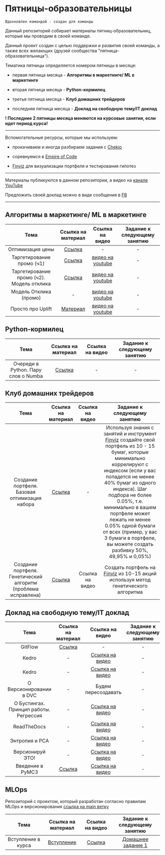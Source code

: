 # Пятницы-образовательницы

`Вдохновлен командой - создан для команды`

Данный репозиторий собирает материалы пятниц-образовательниц, которые мы проводим в своей команде.

Данный проект создан с целью поддержки и развития своей команды, а также всех желающих (друзей сообщества "пятница-образовательница").

Тематика пятницы определяется номером пятницы в месяце:

- первая пятница месяца - **Алгоритмы в маркетинге/ ML в маркетинге**

- вторая пятница месяца - **Python-кормилец**

- третья пятница месяца - **Клуб домашних трейдеров**

- последняя пятница месяца - **Доклад на свободную тему/IT доклад**

__! Последние 2 пятницы месяца меняются на курсовые занятия, если идет период курса!__

------------------------------------------------

Вспомогательные ресурсы, которые мы используем:

- прокачиваем и иногда разбираем задания с [Chekio](https://py.checkio.org/)

- соревнуемся в [Empire of Code](https://empireofcode.com/)

- [Finviz](https://finviz.com/) для визуализации портфеля и тестирования гипотез

------------------------------------------------

Материалы публикуются в данном репозитории, а видео на [канале YouTube](https://youtube.com/playlist?list=PLO8c9W1gDKfyq_MJ-v72k9j66IpHmJ53h)

Предложить своей доклад можно в виде сообщения в [FB](https://www.facebook.com/seleznev.artem.info)

------------------------------------------------

## Алгоритмы в маркетинге/ ML в маркетинге

| Тема | Ссылка на материал | Ссылка на видео | Задание к следующему занятию |
|:--:|:----------------:|:-------------:|:-------------------------:|
|Оптимизация цены | [Ссылка](https://github.com/NameArtem/friday-tutor/tree/main/ML%20in%20Marketing/1.Price%20optimization) | - |  - |
|Таргетирование промо (ч1)|[Ссылка](https://github.com/NameArtem/friday-tutor/tree/main/ML%20in%20Marketing/2.Promo)|[видео на youtube](https://youtu.be/yNmpE3wLQTM)| - |
|Таргетирование промо (ч2). Модель отклика|[Ссылка](https://github.com/NameArtem/friday-tutor/tree/main/ML%20in%20Marketing/3.Promo.%20Response%20Model)|[видео на youtube](https://youtu.be/vRNBbwLg-BM)| - |
|Модель Отклика (промо)| - |[видео на youtube](https://youtu.be/RRtC4kx0OfI)| - |
|Просто про Uplift | [Материал]() |[видео на youtube](https://youtu.be/lCZ_L7nvN10)| - |


## Python-кормилец

| Тема | Ссылка на материал | Ссылка на видео | Задание к следующему занятию |
|:--:|:----------------:|:-------------:|:-------------------------:|
|Очереди в Python. Пару слов о Numba | [Ссылка](https://github.com/NameArtem/friday-tutor/tree/main/Python/2.Queues%20and%20Numba)| - |  - |

## Клуб домашних трейдеров

| Тема | Ссылка на материал | Ссылка на видео | Задание к следующему занятию |
|:--:|:----------------:|:-------------:|:-------------------------:|
|Создание портфеля. Базовая оптимизация набора |[Ссылка](https://github.com/NameArtem/friday-tutor/tree/main/Home%20trader%20club/1.Stock%20portfolio%20and%20optimization)| - | Используя знания с занятий и инструмент [Finviz](https://finviz.com/) создайте свой портфель из 10 - 15 бумаг, которые минимально коррелируют с индексом (если у вас попадется не менее 40% бумаг из одного индекса). Шаг подбора не более 0.05%, т.е. минимально в вашем портфеле может лежать не менее 0.05% одной бумаги от всех (пример, у вас 3 бумаги в портфеле, вы можете создать разбивку 50%, 49,95% и 0,05%)|
| Создание портфеля. Генетический алгоритм (проблема исправлена)| [Ссылка](https://github.com/NameArtem/friday-tutor/tree/main/Home%20trader%20club/2.Stock%20portfolio%20(Genetic%20Alg)) | Ссылка на видео | Создать портфель на [Finviz](https://finviz.com) из 10-15 акций используя метод генетического алгоритма |

## Доклад на свободную тему/IT доклад

| Тема | Ссылка на материал | Ссылка на видео | Задание к следующему занятию |
|:--:|:----------------:|:-------------:|:-------------------------:|
| GitFlow |[Ссылка](https://github.com/NameArtem/friday-tutor/tree/main/Other/GitFlow%20BestPractice/git_flow)| - | - |
| Kedro | - | [Ссылка на видео](https://www.youtube.com/watch?v=Wne54Hps1Fg) | - |
| Kedro | - | [Ссылка на видео](https://www.youtube.com/watch?v=Wne54Hps1Fg) | - |
| О Версионировании в DVC | - | Будем пересоздавать | - |
| О Бустингах. Принцип работы. Регрессия | - | [Ссылка на видео](https://youtu.be/qaCU1T_RKkM) | - |
| ReadTheDocs | - | [Ссылка на видео](https://youtu.be/RksjMi9sGfk) | - |
| Энтропия и PCA | - | [Ссылка на видео](https://youtu.be/VrWHMRd_qlw) | - |
| Версионируй ЭТО! | - | [Ссылка на видео](https://youtu.be/ZxZPju7rDIk) | - |
| Введение в PyMC3 | [Ссылка](https://github.com/NameArtem/friday-tutor/tree/main/Other/PyMC3/pymc3.ipynb) | [Ссылка на видео](https://youtu.be/UOwZ0d8pUnE) | - |

## MLOps

Репозиторий с проектом, который разработан согласно правилам MLOps и версионирования [ссылка на main ветку](https://github.com/NameArtem/mlops_from_zero_to_hero)

| Тема | Ссылка на материал | Ссылка на видео | Задание к следующему занятию |
|:--:|:----------------:|:-------------:|:-------------------------:|
| Вступление в курса |[Вступление](https://github.com/NameArtem/mlops_from_zero_to_hero)|[Ссылка](https://youtu.be/UKkoAukIVHg) | [Домашнее задание 1](https://github.com/NameArtem/mlops_from_zero_to_hero) |
